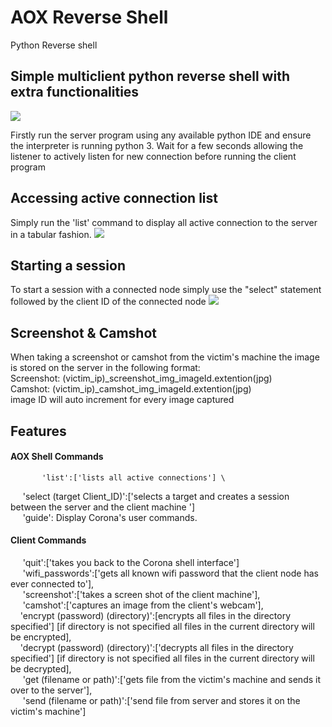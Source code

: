 # AOX Reverse Shell

Python Reverse shell

## Simple multiclient python reverse shell with extra functionalities
![](images/connectionDiagram.PNG)

Firstly run the server program using any available python IDE and ensure the interpreter is running python 3. 
Wait for a few seconds allowing the listener to actively listen for new connection before running the client program


## Accessing active connection list 

Simply run the 'list' command to display all active connection to the server in a tabular fashion. 
![](images/list.PNG)

## Starting a session 

To start a session with a connected node simply use the "select" statement followed by the client ID of the connected node
![](images/session.PNG)

## Screenshot & Camshot 

When taking a screenshot or camshot from the victim's machine the image is stored on the server in the following format: \
Screenshot: (victim_ip)_screenshot_img_imageId.extention(jpg) \
Camshot: (victim_ip)_camshot_img_imageId.extention(jpg) \
image ID will auto increment for every image captured

## Features 
 ####  AOX Shell Commands 
           'list':['lists all active connections'] \
&nbsp;&nbsp;&nbsp;&nbsp;               'select (target Client_ID)':['selects a target and creates a session between the server and the client machine '] \
&nbsp;&nbsp;&nbsp;&nbsp;               'guide': Display Corona's user commands. 
 ####  Client Commands 
&nbsp;&nbsp;&nbsp;&nbsp;              'quit':['takes you back to the Corona shell interface'] \
&nbsp;&nbsp;&nbsp;&nbsp;              'wifi_passwords':['gets all known wifi password that the client node has ever connected to'], \
 &nbsp;&nbsp;&nbsp;&nbsp;             'screenshot':['takes a screen shot of the client machine'], \
 &nbsp;&nbsp;&nbsp;&nbsp;             'camshot':['captures an image from the client's webcam'], \
 &nbsp;&nbsp;&nbsp;             'encrypt (password) (directory)':[encrypts all files in the directory specified'] [if directory is not specified all files in the current directory will be encrypted], \
&nbsp;&nbsp;&nbsp;              'decrypt (password) (directory)':['decrypts all files in the directory specified'] [if directory is not specified all files in the current directory will be decrypted], \
&nbsp;&nbsp;&nbsp;&nbsp;              'get (filename or path)':['gets file from the victim's machine and sends it over to the server'], \
&nbsp;&nbsp;&nbsp;&nbsp;              'send (filename or path)':['send file from server and stores it on the victim's machine'] 


